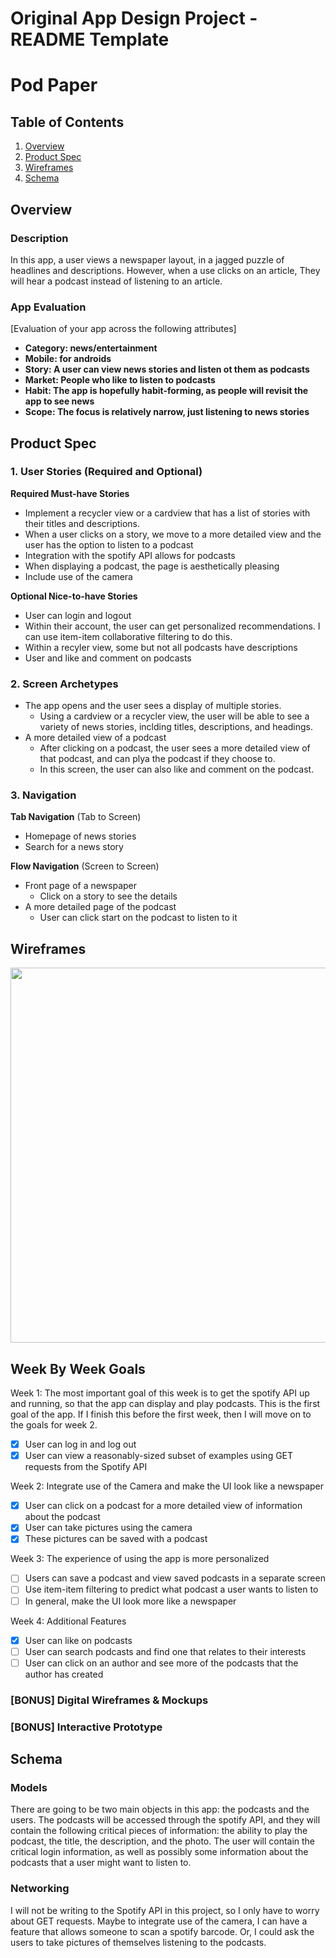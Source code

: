 Original App Design Project - README Template
===

# Pod Paper

## Table of Contents
1. [Overview](#Overview)
1. [Product Spec](#Product-Spec)
1. [Wireframes](#Wireframes)
2. [Schema](#Schema)

## Overview
### Description
In this app, a user views a newspaper layout, in a jagged puzzle of headlines and descriptions. However, when a use clicks on an article, They will hear a podcast instead of listening to an article. 

### App Evaluation
[Evaluation of your app across the following attributes]
- **Category: news/entertainment**
- **Mobile: for androids**
- **Story: A user can view news stories and listen ot them as podcasts**
- **Market: People who like to listen to podcasts**
- **Habit: The app is hopefully habit-forming, as people will revisit the app to see news**
- **Scope: The focus is relatively narrow, just listening to news stories**

## Product Spec

### 1. User Stories (Required and Optional)

**Required Must-have Stories**

* Implement a recycler view or a cardview that has a list of stories with their titles and descriptions. 
* When a user clicks on a story, we move to a more detailed view and the user has the option to listen to a podcast
* Integration with the spotify API allows for podcasts
* When displaying a podcast, the page is aesthetically pleasing
* Include use of the camera

**Optional Nice-to-have Stories**

* User can login and logout
* Within their account, the user can get personalized recommendations. I can use item-item collaborative filtering to do this. 
* Within a recyler view, some but not all podcasts have descriptions
* User and like and comment on podcasts

### 2. Screen Archetypes

* The app opens and the user sees a display of multiple stories.
   * Using a cardview or a recycler view, the user will be able to see a variety of news stories, inclding titles, descriptions, and headings.
* A more detailed view of a podcast
   * After clicking on a podcast, the user sees a more detailed view of that podcast, and can plya the podcast if they choose to. 
   * In this screen, the user can also like and comment on the podcast. 
   

### 3. Navigation

**Tab Navigation** (Tab to Screen)

* Homepage of news stories
* Search for a news story

**Flow Navigation** (Screen to Screen)

* Front page of a newspaper
   * Click on a story to see the details
* A more detailed page of the podcast
   * User can click start on the podcast to listen to it

## Wireframes
<img src="Screen Shot 2021-07-07 at 10.27.48 AM.png" width=600>

## Week By Week Goals
Week 1: The most important goal of this week is to get the spotify API up and running, so that the app can display and play podcasts. This is the first goal of the app. If I finish this before the first week, then I will move on to the goals for week 2. 
- [x] User can log in and log out
- [x] User can view a reasonably-sized subset of examples using GET requests from the Spotify API

Week 2: Integrate use of the Camera and make the UI look like a newspaper
- [x] User can click on a podcast for a more detailed view of information about the podcast
- [x] User can take pictures using the camera
- [x] These pictures can be saved with a podcast

Week 3: The experience of using the app is more personalized
- [ ] Users can save a podcast and view saved podcasts in a separate screen
- [ ] Use item-item filtering to predict what podcast a user wants to listen to
- [ ] In general, make the UI look more like a newspaper

Week 4: Additional Features
- [x] User can like on podcasts
- [ ] User can search podcasts and find one that relates to their interests
- [ ] User can click on an author and see more of the podcasts that the author has created

### [BONUS] Digital Wireframes & Mockups

### [BONUS] Interactive Prototype

## Schema 

### Models
There are going to be two main objects in this app: the podcasts and the users. The podcasts will be accessed through the spotify API, and they will contain the following critical pieces of information: the ability to play the podcast, the title, the description, and the photo. The user will contain the critical login information, as well as possibly some information about the podcasts that a user might want to listen to. 
### Networking
I will not be writing to the Spotify API in this project, so I only have to worry about GET requests. Maybe to integrate use of the camera, I can have a feature that allows someone to scan a spotify barcode. Or, I could ask the users to take pictures of themselves listening to the podcasts.
